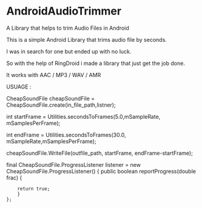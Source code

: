 AndroidAudioTrimmer
===================

A Library that helps to trim Audio Files in Android

This is a simple Android Library that trims audio file by seconds.

I was in search for one but ended up with no luck.

So with the help of RingDroid i made a library that just get the job done.

It works with AAC / MP3 / WAV / AMR


USUAGE :

CheapSoundFile cheapSoundFile = CheapSoundFile.create(in_file_path,listner);

int startFrame = Utilities.secondsToFrames(5.0,mSampleRate, mSamplesPerFrame);

int endFrame = Utilities.secondsToFrames(30.0, mSampleRate,mSamplesPerFrame);

cheapSoundFile.WriteFile(outfile_path, startFrame, endFrame-startFrame);

final CheapSoundFile.ProgressListener listener = new CheapSoundFile.ProgressListener() {
		public boolean reportProgress(double frac) {
		
		return true; 
		}
	};


 
